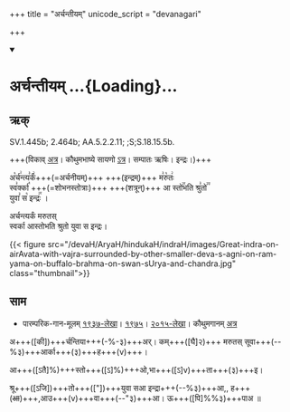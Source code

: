 +++
title = "अर्चन्तीयम्"
unicode_script = "devanagari"

+++
<div class="js_include" includetitle="false" newlevelforh1="1" unfilled url="/vedAH_sAma/paravastu-sAma/devaH/indraH/archantyarkam/">
<details open><summary><h1>अर्चन्तीयम् ...{Loading}...</h1></summary>

## ऋक्

SV.1.445b; 2.464b; AA.5.2.2.11; ;S;S.18.15.5b.

+++(विकाव् [अत्र](https://sa.wikisource.org/wiki/%E0%A4%B8%E0%A4%BE%E0%A4%AE%E0%A4%B5%E0%A5%87%E0%A4%A6%E0%A4%83/%E0%A4%95%E0%A5%8C%E0%A4%A5%E0%A5%81%E0%A4%AE%E0%A5%80%E0%A4%AF%E0%A4%BE/%E0%A4%B8%E0%A4%82%E0%A4%B9%E0%A4%BF%E0%A4%A4%E0%A4%BE/%E0%A4%AA%E0%A5%82%E0%A4%B0%E0%A5%8D%E0%A4%B5%E0%A4%BE%E0%A4%B0%E0%A5%8D%E0%A4%9A%E0%A4%BF%E0%A4%95%E0%A4%83/%E0%A4%9B%E0%A4%A8%E0%A5%8D%E0%A4%A6_%E0%A4%86%E0%A4%B0%E0%A5%8D%E0%A4%9A%E0%A4%BF%E0%A4%95%E0%A4%83/1.1.5_%E0%A4%AA%E0%A4%9E%E0%A5%8D%E0%A4%9A%E0%A4%AE%E0%A4%AA%E0%A5%8D%E0%A4%B0%E0%A4%AA%E0%A4%BE%E0%A4%A0%E0%A4%95%E0%A4%83/1.1.5.6_%E0%A4%B7%E0%A4%B7%E0%A5%8D%E0%A4%A0%E0%A5%80_%E0%A4%A6%E0%A4%B6%E0%A4%A4%E0%A4%BF%E0%A4%83&sa=D&ust=1542425956275000)। कौथुमभाष्ये सायणो [ऽत्र](https://archive.org/details/SamaVedaSanhitaWithSayanabhashyaVolume1SatyavrataSamasrami1874bis_201804/page/n959&sa=D&ust=1542425956276000)। सम्पातः ऋषिः। इन्द्रः।)+++

अ꣡र्च꣢न्त्य꣣र्कं꣢+++(=अर्चनीयम्)+++ +++(इन्द्रम्)+++ म꣣रु꣡तः꣢  
स्व꣣र्क्का꣡ +++(=शोभनस्तोत्राः)+++ +++(शत्रून्)+++  आ स्तो꣢꣯भति श्रु꣣तो꣢꣫  
युवा꣣ स꣡ इन्द्रः꣢꣯ ।

अर्चन्त्यर्कं मरुतस्  
स्वर्का आस्तोभति 
श्रुतो युवा स इन्द्रः।

{{< figure src="/devaH/AryaH/hindukaH/indraH/images/Great-indra-on-airAvata-with-vajra-surrounded-by-other-smaller-deva-s-agni-on-ram-yama-on-buffalo-brahma-on-swan-sUrya-and-chandra.jpg"  class="thumbnail">}}

## साम

- पारम्परिक-गान-मूलम् [१९३७-लेखा](https://archive.org/stream/sAmaveda-jaiminIya-paravastu-paramparA-docs/sAmaveda-paravastu-1937#page/n9/mode/1up&sa=D&ust=1542425956276000)। [१९७५](https://archive.org/stream/sAmaveda-jaiminIya-paravastu-paramparA-docs/sAmaveda-paravastu-1975#page/n9/mode/1up&sa=D&ust=1542425956277000)। [२०१५-लेखा](https://archive.org/stream/sAmaveda-jaiminIya-paravastu-paramparA-docs/VIVAAHA%20UPANAYANA%20SAAMAANI#page/n4/mode/1up&sa=D&ust=1542425956277000)। कौथुमगानम् [अत्र](https://archive.org/details/SamaVedaSanhitaWithSayanabhashyaVolume1SatyavrataSamasrami1874bis_201804/page/n959&sa=D&ust=1542425956277000)
<div caption="रामानुजार्यः 1974 " class="audioEmbed" src="https://archive
.org/download/jaiminIya-sAma-gAna-paravastu-tradition-rAmAnuja/archantyarkam.mp3"></div>
<div caption="गोपालार्यः 2015  " class="audioEmbed" src="https://archive
.org/download/jaiminIya-sAma-gAna-paravastu-tradition-gopAla-2015/archantyarkam.mp3"></div>
<div caption="गोपालपवनयोर् अनुवचनम् 2015 1x" class="audioEmbed" src="https://archive
.org/download/jaiminIya-sAma-gAna-paravastu-tradition-anuvachanam-gopAla-pavana-2015/archantyarkam.mp3"></div>
<div caption="गोपालपवनयोर् अनुवचनम् 2015 1.5x" class="audioEmbed" src="https://archive
.org/download/jaiminIya-sAma-gAna-paravastu-tradition-anuvachanam-gopAla-pavana-2015-150p-speed/archantyarkam.mp3"></div>

अ+++([की])+++र्चन्तिया+++(-%-३)+++अर्।  कम्+++([घै]२)+++ मरुतस् सूवा+++(--%३)+++आर्का+++(३)+++ह+++(v)+++।

आ+++([ऽतै]%)+++स्तो+++([ऽ]%)+++ओ,भा+++([ऽ]v)+++ता+++(३)+++इ।

श्रू+++([ऽजि])+++तो+++(["])+++युवा सआ इन्द्रा+++(--%३)+++आ,, ह+++(~~आ~~)+++,आउ+++(v)+++वा+++(--"३)+++आ।  ऊ+++([पि]%%३)+++पाअ ॥
</details>
</div>